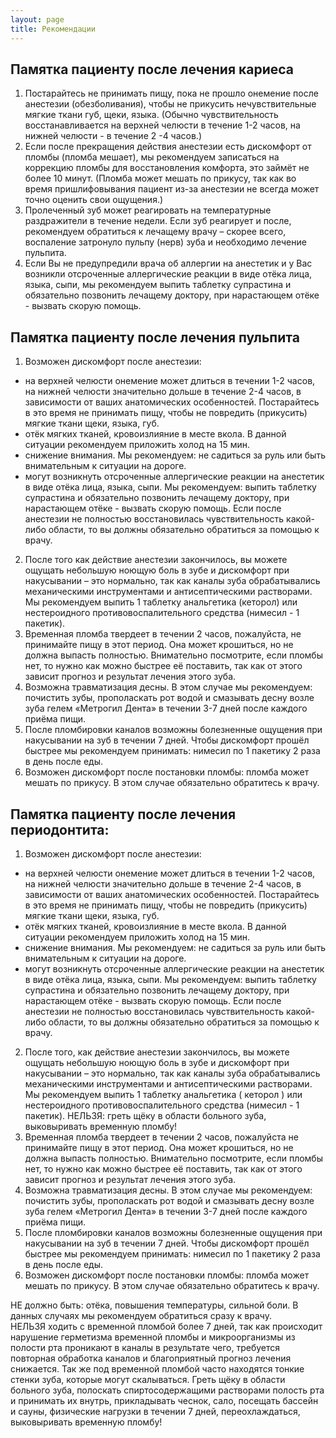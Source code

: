 ```yaml
---
layout: page
title: Рекомендации
---
```

## Памятка пациенту после лечения кариеса
1. Постарайтесь не принимать пищу, пока не прошло онемение после анестезии (обезболивания), чтобы не прикусить нечувствительные мягкие ткани губ, щеки, языка. (Обычно чувствительность восстанавливается на верхней челюсти в течение 1-2 часов, на нижней челюсти - в течение 2 -4 часов.)
2. Если после прекращения действия анестезии есть дискомфорт от пломбы (пломба мешает), мы рекомендуем записаться на коррекцию пломбы для восстановления комфорта, это займёт не более 10 минут. (Пломба может мешать по прикусу, так как во время пришлифовывания пациент из-за анестезии не всегда может точно оценить свои ощущения.)
3. Пролеченный зуб может реагировать на температурные раздражители в течение недели. Если зуб реагирует и после, рекомендуем обратиться к лечащему врачу – скорее всего, воспаление затронуло пульпу (нерв) зуба и необходимо лечение пульпита.
4. Если Вы не предупредили врача об аллергии на анестетик и у Вас возникли отсроченные аллергические реакции в виде отёка лица, языка, сыпи, мы рекомендуем выпить таблетку супрастина и обязательно позвонить лечащему доктору, при нарастающем отёке - вызвать скорую помощь.

## Памятка пациенту после лечения пульпита

1. Возможен дискомфорт после анестезии: 
* на верхней челюсти онемение может длиться в течении 1-2 часов, на нижней челюсти значительно дольше в течение 2-4 часов, в зависимости от ваших анатомических особенностей. Постарайтесь в это время не принимать пищу, чтобы не повредить (прикусить) мягкие ткани щеки, языка, губ. 
* отёк мягких тканей, кровоизлияние в месте вкола. В данной ситуации рекомендуем приложить холод на 15 мин. 
* снижение внимания. Мы рекомендуем: не садиться за руль или быть внимательным к ситуации на дороге. 
* могут возникнуть отсроченные аллергические реакции на анестетик в виде отёка лица, языка, сыпи. Мы рекомендуем: выпить таблетку супрастина и обязательно позвонить лечащему доктору, при нарастающем отёке - вызвать скорую помощь. Если после анестезии не полностью восстановилась чувствительность какой-либо области, то вы должны обязательно обратиться за помощью к врачу. 
2. После того как действие анестезии закончилось, вы можете ощущать небольшую ноющую боль в зубе и дискомфорт при накусывании – это нормально, так как каналы зуба обрабатывались механическими инструментами и антисептическими растворами. Мы рекомендуем выпить 1 таблетку анальгетика (кеторол) или нестероидного противовоспалительного средства (нимесил - 1 пакетик).
3. Временная пломба твердеет в течении 2 часов, пожалуйста, не принимайте пищу в этот период. Она может крошиться, но не должна выпасть полностью. Внимательно посмотрите, если пломбы нет, то нужно как можно быстрее её поставить, так как от этого зависит прогноз и результат лечения этого зуба.
4. Возможна травматизация десны. В этом случае мы рекомендуем: почистить зубы, прополаскать рот водой и смазывать десну возле зуба гелем «Метрогил Дента» в течении 3-7 дней после каждого приёма пищи.
5. После пломбировки каналов возможны болезненные ощущения при накусывании на зуб в течении 7 дней. Чтобы дискомфорт прошёл быстрее мы рекомендуем принимать: нимесил по 1 пакетику 2 раза в день после еды.
6. Возможен дискомфорт после постановки пломбы: пломба может мешать по прикусу. В этом случае обязательно обратитесь к врачу. 

## Памятка пациенту после лечения периодонтита:

1. Возможен дискомфорт после анестезии: 
* на верхней челюсти онемение может длиться в течении 1-2 часов, на нижней челюсти значительно дольше в течение 2-4 часов, в зависимости от ваших анатомических особенностей. Постарайтесь в это время не принимать пищу, чтобы не повредить (прикусить) мягкие ткани щеки, языка, губ. 
* отёк мягких тканей, кровоизлияние в месте вкола. В данной ситуации рекомендуем приложить холод на 15 мин. 
* снижение внимания. Мы рекомендуем: не садиться за руль или быть внимательным к ситуации на дороге. 
* могут возникнуть отсроченные аллергические реакции на анестетик в виде отёка лица, языка, сыпи. Мы рекомендуем: выпить таблетку супрастина и обязательно позвонить лечащему доктору, при нарастающем отёке - вызвать скорую помощь. Если после анестезии не полностью восстановилась чувствительность какой-либо области, то вы должны обязательно обратиться за помощью к врачу. 
2. После того, как действие анестезии закончилось, вы можете ощущать небольшую ноющую боль в зубе и дискомфорт при накусывании – это нормально, так как каналы зуба обрабатывались механическими инструментами и антисептическими растворами. Мы рекомендуем выпить 1 таблетку анальгетика ( кеторол ) или нестероидного противовоспалительного средства (нимесил - 1 пакетик). НЕЛЬЗЯ: греть щёку в области больного зуба, выковыривать временную пломбу!
3. Временная пломба твердеет в течении 2 часов, пожалуйста не принимайте пищу в этот период. Она может крошиться, но не должна выпасть полностью. Внимательно посмотрите, если пломбы нет, то нужно как можно быстрее её поставить, так как от этого зависит прогноз и результат лечения этого зуба.
4. Возможна травматизация десны. В этом случае мы рекомендуем: почистить зубы, прополаскать рот водой и смазывать десну возле зуба гелем «Метрогил Дента» в течении 3-7 дней после каждого приёма пищи.
5. После пломбировки каналов возможны болезненные ощущения при накусывании на зуб в течении 7 дней. Чтобы дискомфорт прошёл быстрее мы рекомендуем принимать: нимесил по 1 пакетику 2 раза в день после еды.
6. Возможен дискомфорт после постановки пломбы: пломба может мешать по прикусу. В этом случае обязательно обратитесь к врачу. 

НЕ должно быть: отёка, повышения температуры, сильной боли. В данных случаях мы рекомендуем обратиться сразу к врачу.  
НЕЛЬЗЯ ходить с временной пломбой более 7 дней, так как происходит нарушение герметизма временной пломбы и микроорганизмы из полости рта проникают в каналы в результате чего, требуется повторная обработка каналов и благоприятный прогноз лечения снижается. Так же под временной пломбой часто находятся тонкие стенки зуба, которые могут скалываться. Греть щёку в области больного зуба, полоскать спиртосодержащими растворами полость рта и принимать их внутрь, прикладывать чеснок, сало, посещать бассейн и сауны, физические нагрузки в течении 7 дней, переохлаждаться, выковыривать временную пломбу!

